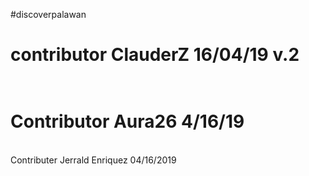 #discoverpalawan

contributor ClauderZ 16/04/19 v.2
=======

<BR> Contributor Aura26 4/16/19
=======
<BR>Contributer Jerrald Enriquez 04/16/2019

